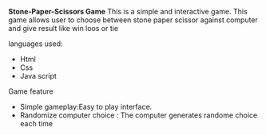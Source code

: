 **Stone-Paper-Scissors Game**
This is a simple and interactive game. This game allows user to choose between stone paper scissor against computer
and give result like win loos or tie

languages used:
<ul>
  <li>Html</li>
  <li>Css</li>
  <li>Java script</li>
</ul>

Game feature
<ul>
  <li>Simple gameplay:Easy to play interface.</li>
  <li>Randomize computer choice : The computer generates randome choice each time </li>
</ul>
